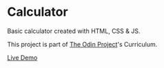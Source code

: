 # Calculator

Basic calculator created with HTML, CSS & JS.

This project is part of [The Odin Project](https://www.theodinproject.com)'s Curriculum.

[Live Demo](https://georgedickinson1.github.io/calculator/)
